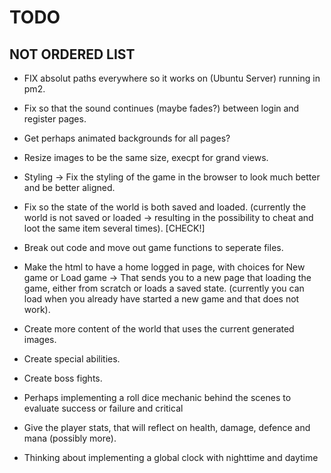 # TODO

## NOT ORDERED LIST

* FIX absolut paths everywhere so it works on (Ubuntu Server) running in pm2.

* Fix so that the sound continues (maybe fades?) between login and register pages.

* Get perhaps animated backgrounds for all pages?

* Resize images to be the same size, execpt for grand views.

* Styling -> Fix the styling of the game in the browser to look much better and be better aligned.

* Fix so the state of the world is both saved and loaded. (currently the world is not saved or loaded -> resulting in the possibility to cheat and loot the same item several times). [CHECK!]

* Break out code and move out game functions to seperate files.

* Make the html to have a home logged in page, with choices for New game or Load game -> That sends you to a new page that loading the game, either from scratch or loads a saved state. 
(currently you can load when you already have started a new game and that does not work).

* Create more content of the world that uses the current generated images.

* Create special abilities.

* Create boss fights.

* Perhaps implementing a roll dice mechanic behind the scenes to evaluate success or failure and critical

* Give the player stats, that will reflect on health, damage, defence and mana (possibly more).

* Thinking about implementing a global clock with nighttime and daytime